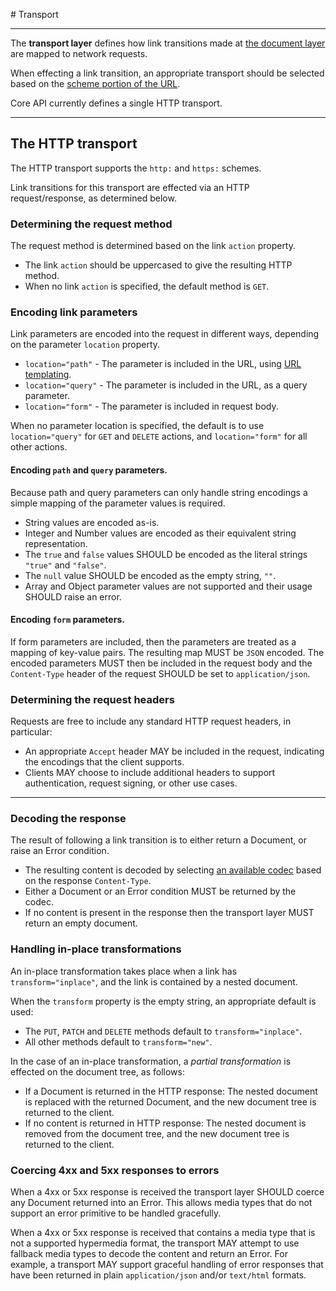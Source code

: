# Transport

---

The **transport layer** defines how link transitions made at [the document layer](document.md) are mapped to network requests.

When effecting a link transition, an appropriate transport should be selected based
on the [scheme portion of the URL][scheme].

Core API currently defines a single HTTP transport.

---

## The HTTP transport

The HTTP transport supports the `http:` and `https:` schemes.

Link transitions for this transport are effected via an HTTP request/response, as determined below.

### Determining the request method

The request method is determined based on the link `action` property.

* The link `action` should be uppercased to give the resulting HTTP method.
* When no link `action` is specified, the default method is `GET`.

### Encoding link parameters

Link parameters are encoded into the request in different ways, depending on the parameter `location` property.

* `location="path"` - The parameter is included in the URL, using [URL templating][rfc6570].
* `location="query"` - The parameter is included in the URL, as a query parameter.
* `location="form"` - The parameter is included in request body.

When no parameter location is specified, the default is to use `location="query"` for `GET` and `DELETE` actions,
and `location="form"` for all other actions.

#### Encoding `path` and `query` parameters.

Because path and query parameters can only handle string encodings a simple mapping of the parameter values is required.

* String values are encoded as-is.
* Integer and Number values are encoded as their equivalent string representation.
* The `true` and `false` values SHOULD be encoded as the literal strings `"true"` and `"false"`.
* The `null` value SHOULD be encoded as the empty string, `""`.
* Array and Object parameter values are not supported and their usage SHOULD raise an error.

#### Encoding `form` parameters.

If form parameters are included, then the parameters are treated as a mapping of key-value pairs.
The resulting map MUST be `JSON` encoded. The encoded parameters MUST then be included in the request body and the `Content-Type` header of the request SHOULD be set to `application/json`.

### Determining the request headers

Requests are free to include any standard HTTP request headers, in particular:

* An appropriate `Accept` header MAY be included in the request, indicating the encodings that the client supports.
* Clients MAY choose to include additional headers to support authentication, request signing, or other use cases.

---

### Decoding the response

The result of following a link transition is to either return a Document, or raise an Error condition.

* The resulting content is decoded by selecting [an available codec](encoding.md) based on the response `Content-Type`.
* Either a Document or an Error condition MUST be returned by the codec.
* If no content is present in the response then the transport layer MUST return an empty document.

### Handling in-place transformations

An in-place transformation takes place when a link has `transform="inplace"`, and the
link is contained by a nested document.

When the `transform` property is the empty string, an appropriate default is used:

* The `PUT`, `PATCH` and `DELETE` methods default to `transform="inplace"`.
* All other methods default to `transform="new"`.

In the case of an in-place transformation, a *partial transformation* is effected on
the document tree, as follows:

* If a Document is returned in the HTTP response: The nested document is replaced with
the returned Document, and the new document tree is returned to the client.
* If no content is returned in HTTP response: The nested document is removed from
the document tree, and the new document tree is returned to the client.

### Coercing 4xx and 5xx responses to errors

When a 4xx or 5xx response is received the transport layer SHOULD coerce any
Document returned into an Error. This allows media types that do not support
an error primitive to be handled gracefully.

When a 4xx or 5xx response is received that contains a media type that is
not a supported hypermedia format, the transport MAY attempt to use fallback
media types to decode the content and return an Error. For example, a transport
MAY support graceful handling of error responses that have been returned in
plain `application/json` and/or `text/html` formats.


[scheme]: https://en.wikipedia.org/wiki/Uniform_Resource_Identifier#Syntax
[rfc6570]: http://tools.ietf.org/html/rfc6570
